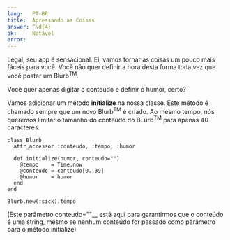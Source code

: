 ```yaml
---
lang:   PT-BR
title:  Apressando as Coisas
answer: ^\d{4}
ok:     Notável
error:  
---
```


Legal, seu app é sensacional. Ei, vamos tornar as coisas um pouco mais fáceis para você.
Você não quer definir a hora desta forma toda vez que você postar um Blurb<sup>TM</sup>.

Você quer apenas digitar o conteúdo e definir o humor, certo?

Vamos adicionar um método __initialize__ na nossa classe. Este método é chamado sempre que um novo Blurb<sup>TM</sup> é criado.
Ao mesmo tempo, nós queremos limitar o tamanho do conteúdo do BLurb<sup>TM</sup> para apenas 40 caracteres.

    class Blurb
      attr_accessor :conteudo, :tempo, :humor

      def initialize(humor, conteudo="")
        @tempo    = Time.now
        @conteudo = conteudo[0..39]
        @humor    = humor
      end
    end

    Blurb.new(:sick).tempo

(Este parâmetro conteudo=""__ está aqui para garantirmos que o conteúdo é uma string,
mesmo se nenhum conteúdo for passado como parâmetro para o método initialize)
